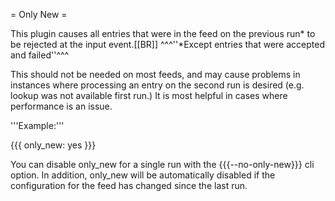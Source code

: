 = Only New =

This plugin causes all entries that were in the feed on the previous run* to be rejected at the input event.[[BR]]
^^^''*Except entries that were accepted and failed''^^^

This should not be needed on most feeds, and may cause problems in instances where processing an entry on the second run is desired (e.g. lookup was not available first run.) It is most helpful in cases where performance is an issue.

'''Example:'''

{{{
only_new: yes
}}}

You can disable only_new for a single run with the {{{--no-only-new}}} cli option. In addition, only_new will be automatically disabled if the configuration for the feed has changed since the last run.